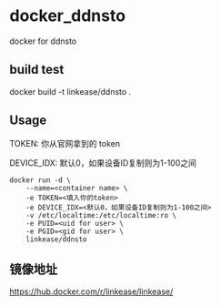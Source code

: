 # docker_ddnsto
docker for ddnsto

## build test

docker build -t linkease/ddnsto .

## Usage 

TOKEN: 你从官网拿到的 token

DEVICE_IDX: 默认0，如果设备ID复制则为1-100之间

```
docker run -d \
    --name=<container name> \
    -e TOKEN=<填入你的token>
    -e DEVICE_IDX=<默认0，如果设备ID复制则为1-100之间>
    -v /etc/localtime:/etc/localtime:ro \
    -e PUID=<uid for user> \
    -e PGID=<gid for user> \
    linkease/ddnsto
```

## 镜像地址

https://hub.docker.com/r/linkease/linkease/
